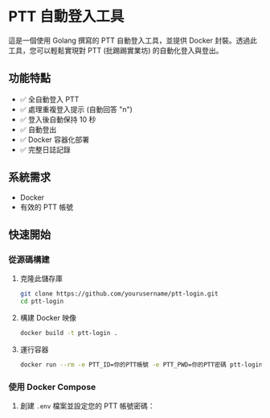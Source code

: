 # PTT 自動登入工具

這是一個使用 Golang 撰寫的 PTT 自動登入工具，並提供 Docker 封裝。透過此工具，您可以輕鬆實現對 PTT (批踢踢實業坊) 的自動化登入與登出。

## 功能特點

- ✅ 全自動登入 PTT
- ✅ 處理重複登入提示 (自動回答 "n")
- ✅ 登入後自動保持 10 秒
- ✅ 自動登出
- ✅ Docker 容器化部署
- ✅ 完整日誌記錄

## 系統需求

- Docker
- 有效的 PTT 帳號

## 快速開始

### 從源碼構建

1. 克隆此儲存庫
   ```bash
   git clone https://github.com/yourusername/ptt-login.git
   cd ptt-login
   ```

2. 構建 Docker 映像
   ```bash
   docker build -t ptt-login .
   ```

3. 運行容器
   ```bash
   docker run --rm -e PTT_ID=你的PTT帳號 -e PTT_PWD=你的PTT密碼 ptt-login
   ```

### 使用 Docker Compose

1. 創建 `.env` 檔案並設定您的 PTT 帳號密碼：